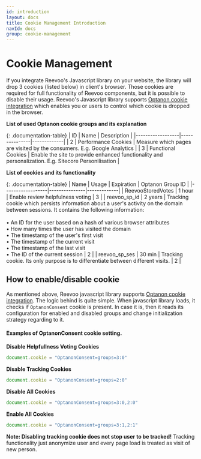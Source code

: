 ```yaml
---
id: introduction
layout: docs
title: Cookie Management Introduction
navId: docs
group: cookie-management
---
```


# Cookie Management

If you integrate Reevoo's Javascript library on your website, the library will drop 3 cookies (listed below) in client's browser.
Those cookies are required for full functionality of Reevoo components, but it is possible to disable their usage.
Reevoo's Javascript library supports [Optanon cookie integration](https://www.cookielaw.org/) which enables you or users to control which
cookie is dropped in the browser.

**List of used Optanon cookie groups and its explanation**

{: .documentation-table}
| ID | Name  | Description |
|------------------|---------------|-------------|
| 2 | Performance Cookies | Measure which pages are visited by the consumers. E.g. Google Analytics |
| 3 | Functional Cookies | Enable the site to provide enhanced functionality and personalization. E.g. Sitecore Personilisation |


**List of cookies and its functionality**

{: .documentation-table}
| Name | Usage  | Expiration | Optanon Group ID |
|------------------|---------------|-------------|
| ReevooStoredVotes | 1&nbsp;hour | Enable review helpfulness voting | 3 |
| reevoo_sp_id | 2&nbsp;years | Tracking cookie which persists information about a user's activity on the domain between sessions. It contains the following information: <br/> <br/> &bull; An ID for the user based on a hash of various browser attributes <br/> &bull; How many times the user has visited the domain <br/> &bull; The timestamp of the user's first visit <br/> &bull; The timestamp of the current visit <br/> &bull; The timestamp of the last visit <br/> &bull; The ID of the current session | 2 |
| reevoo_sp_ses | 30&nbsp;min | Tracking cookie. Its only purpose is to differentiate between different visits. | 2 |


## How to enable/disable cookie

As mentioned above, Reevoo javascript library supports [Optanon cookie integration](https://www.cookielaw.org/).
The logic behind is quite simple. When javascript library loads, it checks if `OptanonConsent` cookie is present. In case it is, then it reads its configuration for enabled and disabled groups and change initialization strategy regarding to it.

#### Examples of OptanonConsent cookie setting.

**Disable Helpfullness Voting Cookies**
```javascript
document.cookie = "OptanonConsent=groups=3:0"
```

**Disable Tracking Cookies**
```javascript
document.cookie = "OptanonConsent=groups=2:0"
```

**Disable All Cookies**
```javascript
document.cookie = "OptanonConsent=groups=3:0,2:0"
```

**Enable All Cookies**
```javascript
document.cookie = "OptanonConsent=groups=3:1,2:1"
```

**Note: Disabling tracking cookie does not stop user to be tracked!** Tracking functionality just anonymize user and every page load is treated as visit of new person.
